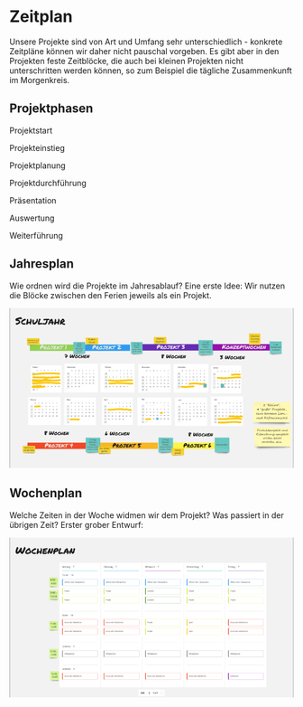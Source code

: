# Zeitplan

Unsere Projekte sind von Art und Umfang sehr unterschiedlich - konkrete Zeitpläne können wir daher nicht pauschal vorgeben. Es gibt aber in den Projekten feste Zeitblöcke, die auch bei kleinen Projekten nicht unterschritten werden können, so zum Beispiel die tägliche Zusammenkunft im Morgenkreis.

## Projektphasen

Projektstart

Projekteinstieg

Projektplanung

Projektdurchführung

Präsentation

Auswertung

Weiterführung

## Jahresplan

Wie ordnen wird die Projekte im Jahresablauf? Eine erste Idee: Wir nutzen die Blöcke zwischen den Ferien jeweils als ein Projekt.

![](../../.gitbook/assets/grafik%20%281%29.png)

## Wochenplan

Welche Zeiten in der Woche widmen wir dem Projekt? Was passiert in der übrigen Zeit? Erster grober Entwurf:

![](../../.gitbook/assets/grafik%20%282%29.png)



### 





